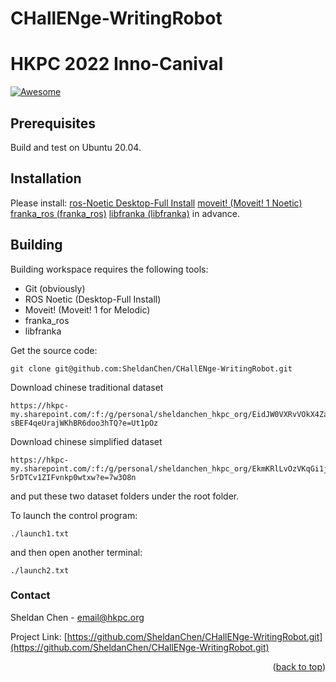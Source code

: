 # CHallENge-WritingRobot
# HKPC 2022 Inno-Canival
[![Awesome](https://cdn.rawgit.com/sindresorhus/awesome/d7305f38d29fed78fa85652e3a63e154dd8e8829/media/badge.svg)](https://github.com/sindresorhus/awesome#readme)


## Prerequisites
Build and test on Ubuntu 20.04.

## Installation

Please install:
[ros-Noetic Desktop-Full Install](http://wiki.ros.org/noetic/Installation/Ubuntu)
[moveit! (Moveit! 1 Noetic)](https://ros-planning.github.io/moveit_tutorials/) 
[franka_ros (franka_ros)](https://frankaemika.github.io/docs/installation_linux.html) 
[libfranka (libfranka)](https://frankaemika.github.io/docs/installation_linux.html) 
in advance.  


## Building

Building workspace requires the following tools:

- Git (obviously)
- ROS Noetic (Desktop-Full Install)
- Moveit! (Moveit! 1 for Melodic)
- franka_ros
- libfranka

Get the source code:

```shell
git clone git@github.com:SheldanChen/CHallENge-WritingRobot.git
```

Download chinese traditional dataset
```shell
https://hkpc-my.sharepoint.com/:f:/g/personal/sheldanchen_hkpc_org/EidJW0VXRvVOkX4ZaPxlU-sBEF4qeUrajWKhBR6doo3hTQ?e=Ut1pOz
```
Download chinese simplified dataset
```shell
https://hkpc-my.sharepoint.com/:f:/g/personal/sheldanchen_hkpc_org/EkmKRlLvOzVKqGi1jFAeMsUBEt-5rDTCv1ZIFvnkp0wtxw?e=7w3O8n
```
and put these two dataset folders under the root folder.

To launch the control program:
```shell
./launch1.txt
```
and then open another terminal:
```shell
./launch2.txt
```


<!-- CONTACT -->
### Contact

Sheldan Chen - email@hkpc.org

Project Link: [https://github.com/SheldanChen/CHallENge-WritingRobot.git](https://github.com/SheldanChen/CHallENge-WritingRobot.git)

<p align="right">(<a href="#top">back to top</a>)</p>

